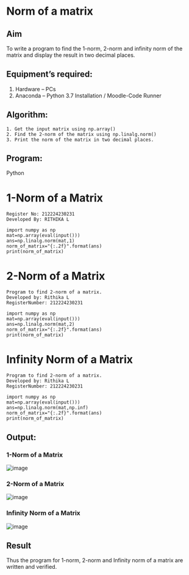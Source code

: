 # Norm of a matrix
## Aim
To write a program to find the 1-norm, 2-norm and infinity norm of the matrix and display the result in two decimal places.
## Equipment’s required:
1.	Hardware – PCs
2.	Anaconda – Python 3.7 Installation / Moodle-Code Runner
## Algorithm:
	1. Get the input matrix using np.array()   
    2. Find the 2-norm of the matrix using np.linalg.norm()
	3. Print the norm of the matrix in two decimal places.
## Program:
Python
# 1-Norm of a Matrix
```
Register No: 212224230231
Developed By: RITHIKA L
```
```
import numpy as np
mat=np.array(eval(input()))
ans=np.linalg.norm(mat,1)
norm_of_matrix="{:.2f}".format(ans)
print(norm_of_matrix)
```



# 2-Norm of a Matrix
```
Program to find 2-norm of a matrix.
Developed by: Rithika L
RegisterNumber: 212224230231
```
```
import numpy as np
mat=np.array(eval(input()))
ans=np.linalg.norm(mat,2)
norm_of_matrix="{:.2f}".format(ans)
print(norm_of_matrix)
```
# Infinity Norm of a Matrix
```
Program to find 2-norm of a matrix.
Developed by: Rithika L
RegisterNumber: 212224230231
```
```
import numpy as np
mat=np.array(eval(input()))
ans=np.linalg.norm(mat,np.inf)
norm_of_matrix="{:.2f}".format(ans)
print(norm_of_matrix)
```
## Output:
### 1-Norm of a Matrix

![image](https://github.com/user-attachments/assets/5a1f0cc1-331e-45c9-a4c2-30b8e7c57a43)


### 2-Norm of a Matrix

![image](https://github.com/user-attachments/assets/38b5ffcc-dfc6-47a4-9e7c-ca712fee7e56)


### Infinity Norm of a Matrix

![image](https://github.com/user-attachments/assets/8f2b7bf7-7593-4d24-b7d1-f0400737f266)

## Result
Thus the program for 1-norm, 2-norm and Infinity norm of a matrix are written and verified.
